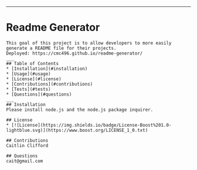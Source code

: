 
  ---
  # Readme Generator
    This goal of this project is to allow developers to more easily generate a README file for their projects.
    Deployed: https://cmc496.github.io/readme-generator/
    ___
    ## Table of Contents
    * [Installation](#installation)
    * [Usage](#usage)
    * [License](#license)
    * [Contributions](#contributions)
    * [Tests](#tests)
    * [Questions](#questions)
    ___
    ## Installation
    Please install node.js and the node.js package inquirer.

    ## License
    * [![License](https://img.shields.io/badge/License-Boost%201.0-lightblue.svg)](https://www.boost.org/LICENSE_1_0.txt)

    ## Contributions
    Caitlin Clifford

    ## Questions
    cait@gmail.com
